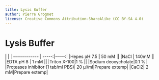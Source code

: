 ```yaml
---
title: Lysis Buffer
author: Pierre Grognet
license: Creative Commons Attribution-ShareAlike (CC BY-SA 4.0)
---
```


# Lysis Buffer 
| |
| ------------- | -----:|-----:|
|Hepes pH 7.5   |  50 mM ||
|NaCl           |    140mM ||
|EDTA pH 8 |     1 mM ||
|Triton X-100|1 % ||
|Sodium deoxycholate|0.1 %|
|Proteases inhibitor (1 tab/ml PBS)| 20 µl/ml|Prepare extemp|
|CaCl2| 2 mM|Prepare extemp|

